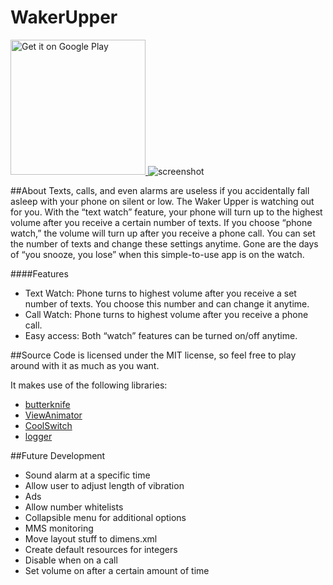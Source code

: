 # WakerUpper
<div>
  <a href="https://play.google.com/store/apps/details?id=com.attila.wakerupper&amp;utm_source=global_co&amp;utm_medium=prtnr&amp;utm_content=Mar2515&amp;utm_campaign=PartBadge&amp;pcampaignid=MKT-AC-global-none-all-co-pr-py-PartBadges-Oct1515-1">
  <img alt="Get it on Google Play" src="https://play.google.com/intl/en_us/badges/images/apps/en-play-badge.png" width="216">
  </a>

  <img src="https://attilathedud.github.io/WakerUpper/deviceart.png" alt="screenshot">
</div>


##About
Texts, calls, and even alarms are useless if you accidentally fall asleep with your phone on silent or low. The Waker Upper is watching out for you. With the “text watch” feature, your phone will turn up to the highest volume after you receive a certain number of texts. If you choose “phone watch,” the volume will turn up after you receive a phone call. You can set the number of texts and change these settings anytime. Gone are the days of “you snooze, you lose” when this simple-to-use app is on the watch.

####Features
- Text Watch: Phone turns to highest volume after you receive a set number of texts. You choose this number and can change it anytime.
- Call Watch: Phone turns to highest volume after you receive a phone call.
- Easy access: Both “watch” features can be turned on/off anytime.

##Source
Code is licensed under the MIT license, so feel free to play around with it as much as you want.

It makes use of the following libraries:
- [butterknife](https://jakewharton.github.io/butterknife/)
- [ViewAnimator](https://github.com/florent37/ViewAnimator/)
- [CoolSwitch](https://github.com/Serchinastico/CoolSwitch/)
- [logger](https://github.com/orhanobut/logger/)

##Future Development
- Sound alarm at a specific time
- Allow user to adjust length of vibration
- Ads
- Allow number whitelists
- Collapsible menu for additional options
- MMS monitoring
- Move layout stuff to dimens.xml
- Create default resources for integers
- Disable when on a call
- Set volume on after a certain amount of time
